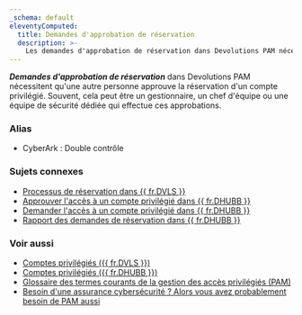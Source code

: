 ```yaml
---
_schema: default
eleventyComputed:
  title: Demandes d'approbation de réservation
  description: >-
    Les demandes d'approbation de réservation dans Devolutions PAM nécessitent qu'une autre personne approuve la réservation d'un compte privilégié.
---
```

***Demandes d'approbation de réservation*** dans Devolutions PAM nécessitent qu'une autre personne approuve la réservation d'un compte privilégié. Souvent, cela peut être un gestionnaire, un chef d'équipe ou une équipe de sécurité dédiée qui effectue ces approbations.

### Alias

* CyberArk : Double contrôle

### Sujets connexes

* [Processus de réservation dans {{ fr.DVLS }}](/pam/server/checkout-process/)
* [Approuver l'accès à un compte privilégié dans {{ fr.DHUBB }}](/pam/hub/privileged-accounts/approve-access-privileged-account/)
* [Demander l'accès à un compte privilégié dans {{ fr.DHUBB }}](/pam/hub/privileged-accounts/request-access-privileged-account/)
* [Rapport des demandes de réservation dans {{ fr.DHUBB }}](/pam/hub/privileged-access-reports/check-out-requests/)

### Voir aussi

* [Comptes privilégiés ({{ fr.DVLS }})](/pam/server/accounts/)
* [Comptes privilégiés ({{ fr.DHUBB }})](/pam/hub/privileged-accounts/)
* [Glossaire des termes courants de la gestion des accès privilégiés (PAM)](https://blog.devolutions.net/2021/01/glossary-of-common-privileged-access-management-pam-terms/)
* [Besoin d'une assurance cybersécurité ? Alors vous avez probablement besoin de PAM aussi](https://blog.devolutions.net/2023/10/need-cybersecurity-insurance-then-you-probably-need-pam-too/)
